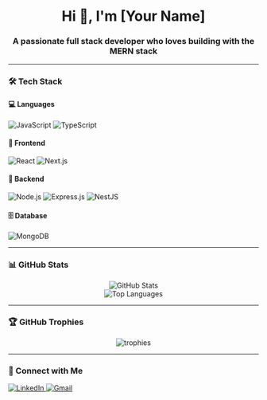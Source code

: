 <h1 align="center">Hi 👋, I'm [Your Name]</h1>
<h3 align="center">A passionate full stack developer who loves building with the MERN stack</h3>

---

### 🛠️ Tech Stack

#### 💻 Languages
![JavaScript](https://img.shields.io/badge/JavaScript-F7DF1E?style=for-the-badge&logo=javascript&logoColor=black)
![TypeScript](https://img.shields.io/badge/TypeScript-3178C6?style=for-the-badge&logo=typescript&logoColor=white)

#### 🧩 Frontend
![React](https://img.shields.io/badge/React-20232A?style=for-the-badge&logo=react&logoColor=61DAFB)
![Next.js](https://img.shields.io/badge/Next.js-000000?style=for-the-badge&logo=nextdotjs&logoColor=white)

#### 🧠 Backend
![Node.js](https://img.shields.io/badge/Node.js-339933?style=for-the-badge&logo=nodedotjs&logoColor=white)
![Express.js](https://img.shields.io/badge/Express.js-000000?style=for-the-badge&logo=express&logoColor=white)
![NestJS](https://img.shields.io/badge/NestJS-E0234E?style=for-the-badge&logo=nestjs&logoColor=white)

#### 🗄️ Database
![MongoDB](https://img.shields.io/badge/MongoDB-47A248?style=for-the-badge&logo=mongodb&logoColor=white)

---

### 📊 GitHub Stats

<p align="center">
  <img src="https://github-readme-stats.vercel.app/api?username=Smuhtasham&show_icons=true&theme=radical" alt="GitHub Stats" />
  <br/>
  <img src="https://github-readme-stats.vercel.app/api/top-langs/?username=Smuhtasham&layout=compact&theme=radical" alt="Top Languages" />
</p>

---

### 🏆 GitHub Trophies

<p align="center">
  <img src="https://github-profile-trophy.vercel.app/?username=Smuhtasham&theme=radical&row=1&column=7" alt="trophies" />
</p>

---

### 🔗 Connect with Me

<p align="left">
  <a href="https://www.linkedin.com/in/syed-muhtasham/" target="_blank">
    <img src="https://img.shields.io/badge/LinkedIn-blue?style=for-the-badge&logo=linkedin&logoColor=white" alt="LinkedIn"/>
  </a>
  <a href="mailto:muhtasham00@gmail.com">
    <img src="https://img.shields.io/badge/Gmail-D14836?style=for-the-badge&logo=gmail&logoColor=white" alt="Gmail"/>
  </a>
</p>

